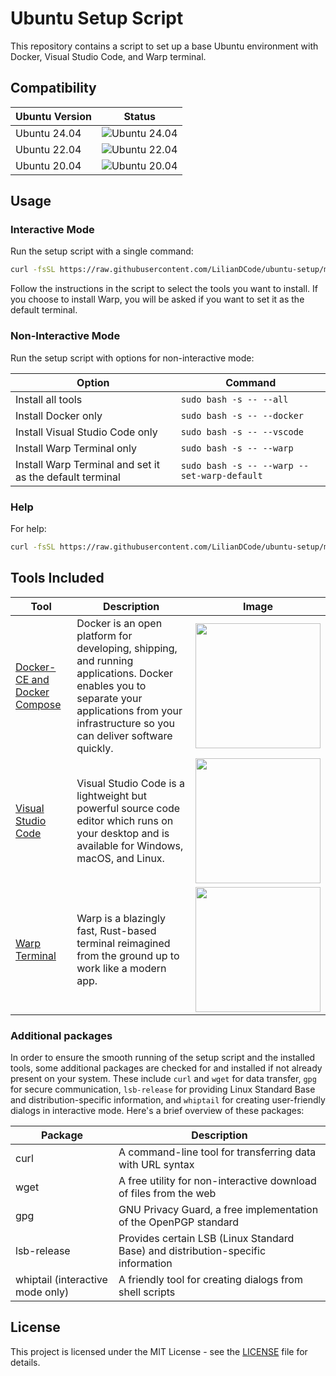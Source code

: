 # Ubuntu Setup Script

This repository contains a script to set up a base Ubuntu environment with Docker, Visual Studio Code, and Warp terminal.

## Compatibility

| Ubuntu Version | Status |
| -------------- | ------ |
| Ubuntu 24.04   | ![Ubuntu 24.04](https://github.com/LilianDCode/ubuntu-setup/actions/workflows/ci.yml/badge.svg?branch=main&event=push&job=test-setup&matrix=os=ubuntu-24.04) |
| Ubuntu 22.04   | ![Ubuntu 22.04](https://github.com/LilianDCode/ubuntu-setup/actions/workflows/ci.yml/badge.svg?branch=main&event=push&job=test-setup&matrix=os=ubuntu-22.04) |
| Ubuntu 20.04   | ![Ubuntu 20.04](https://github.com/LilianDCode/ubuntu-setup/actions/workflows/ci.yml/badge.svg?branch=main&event=push&job=test-setup&matrix=os=ubuntu-20.04) |

## Usage

### Interactive Mode

Run the setup script with a single command:

```sh
curl -fsSL https://raw.githubusercontent.com/LilianDCode/ubuntu-setup/main/setup.sh | sudo bash -s -- --all --set-warp-default
```

Follow the instructions in the script to select the tools you want to install. If you choose to install Warp, you will be asked if you want to set it as the default terminal.

### Non-Interactive Mode

Run the setup script with options for non-interactive mode:

| Option | Command |
| --- | --- |
| Install all tools | ```sudo bash -s -- --all ``` |
| Install Docker only | ```sudo bash -s -- --docker ``` |
| Install Visual Studio Code only | ```sudo bash -s -- --vscode ``` |
| Install Warp Terminal only | ```sudo bash -s -- --warp ``` |
| Install Warp Terminal and set it as the default terminal | ```sudo bash -s -- --warp --set-warp-default ``` |

### Help

For help:

```sh
curl -fsSL https://raw.githubusercontent.com/LilianDCode/ubuntu-setup/main/setup.sh | sudo bash -s -- --help
```

## Tools Included

| Tool | Description | Image |
| --- | --- | --- |
| <a href="https://www.docker.com/" target="_blank">Docker-CE and Docker Compose</a> | Docker is an open platform for developing, shipping, and running applications. Docker enables you to separate your applications from your infrastructure so you can deliver software quickly. | <img src="https://blog.lecacheur.com/wp-content/uploads/2014/10/docker.png" width="200"> |
| <a href="https://code.visualstudio.com/" target="_blank">Visual Studio Code</a> | Visual Studio Code is a lightweight but powerful source code editor which runs on your desktop and is available for Windows, macOS, and Linux. | <img src="https://code.visualstudio.com/assets/home/home-screenshot-linux.png" width="200"> |
| <a href="https://www.warp.dev/" target="_blank">Warp Terminal</a> | Warp is a blazingly fast, Rust-based terminal reimagined from the ground up to work like a modern app. | <img src="https://assets-global.website-files.com/64b6f3636f598299028e8577/65d5db665ae2b6b691e54ac6_modern-editing%402x.webp" width="200"> |

### Additional packages

In order to ensure the smooth running of the setup script and the installed tools, some additional packages are checked for and installed if not already present on your system. These include `curl` and `wget` for data transfer, `gpg` for secure communication, `lsb-release` for providing Linux Standard Base and distribution-specific information, and `whiptail` for creating user-friendly dialogs in interactive mode. Here's a brief overview of these packages:

| Package | Description |
| --- | --- |
| curl | A command-line tool for transferring data with URL syntax |
| wget | A free utility for non-interactive download of files from the web |
| gpg | GNU Privacy Guard, a free implementation of the OpenPGP standard |
| lsb-release | Provides certain LSB (Linux Standard Base) and distribution-specific information |
| whiptail (interactive mode only) | A friendly tool for creating dialogs from shell scripts |

## License

This project is licensed under the MIT License - see the [LICENSE](LICENSE) file for details.
